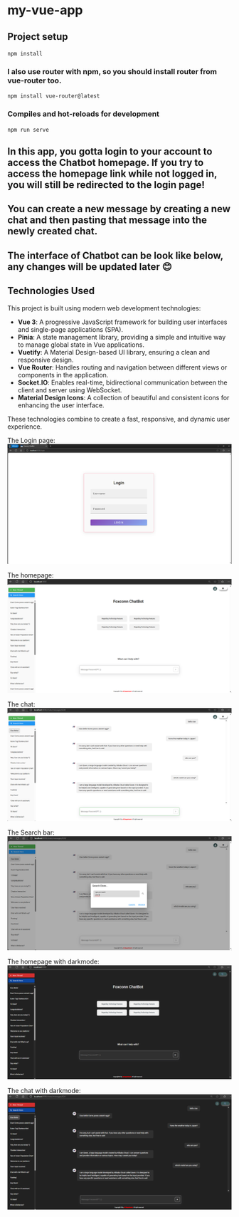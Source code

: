 # my-vue-app

## Project setup
```
npm install
```

### I also use router with npm, so you should install router from vue-router too. 
```
npm install vue-router@latest
```

### Compiles and hot-reloads for development
```
npm run serve
```

## In this app, you gotta login to your account to access the Chatbot homepage. If you try to access the homepage link while not logged in, you will still be redirected to the login page!

## You can create a new message by creating a new chat and then pasting that message into the newly created chat.

## The interface of Chatbot can be look like below, any changes will be updated later 😊

## Technologies Used

This project is built using modern web development technologies:

- **Vue 3**: A progressive JavaScript framework for building user interfaces and single-page applications (SPA).  
- **Pinia**: A state management library, providing a simple and intuitive way to manage global state in Vue applications.  
- **Vuetify**: A Material Design-based UI library, ensuring a clean and responsive design.  
- **Vue Router**: Handles routing and navigation between different views or components in the application.  
- **Socket.IO**: Enables real-time, bidirectional communication between the client and server using WebSocket.  
- **Material Design Icons**: A collection of beautiful and consistent icons for enhancing the user interface.

These technologies combine to create a fast, responsive, and dynamic user experience.

The Login page:
![Layout0](./src/assets/Layout0.png)

The homepage:
![Layout1](./src/assets/Layout00.png)

The chat:
![Layout22](./src/assets/layout22.png)

The Search bar:
![Layout3](./src/assets/Layout33.png)

The homepage with darkmode:
![Layout4](./src/assets/Layout44.png)

The chat with darkmode:
![Layout5](./src/assets/Layout5.png)

